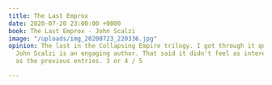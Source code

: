 ```yaml
---
title: The Last Emprox
date: 2020-07-20 23:00:00 +0000
book: The Last Emprox - John Scalzi
image: "/uploads/img_20200723_220336.jpg"
opinion: The last in the Collapsing Empire trilogy. I got through it quickly, as always
  John Scalzi is an engaging author. That said it didn't feel as interesting or satisfying
  as the previous entries. 3 or 4 / 5

---
```

